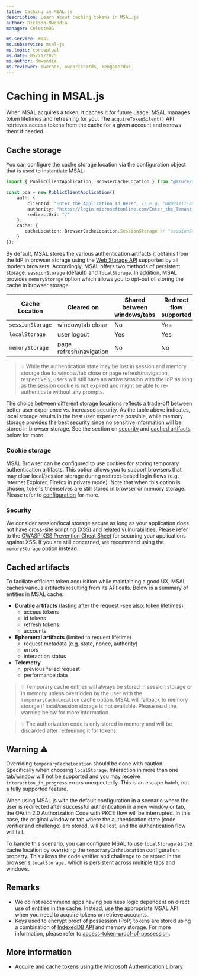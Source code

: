 ```yaml
---
title: Caching in MSAL.js
description: Learn about caching tokens in MSAL.js 
author: Dickson-Mwendia
manager: CelesteDG

ms.service: msal
ms.subservice: msal-js
ms.topic: conceptual
ms.date: 05/21/2025
ms.author: dmwendia
ms.reviewer: cwerner, owenrichards, kengaderdus
---
```


# Caching in MSAL.js

When MSAL acquires a token, it caches it for future usage. MSAL manages token lifetimes and refreshing for you. The `acquireTokenSilent()` API retrieves access tokens from the cache for a given account and renews them if needed.

## Cache storage

You can configure the cache storage location via the configuration object that is used to instantiate MSAL:

```typescript
import { PublicClientApplication, BrowserCacheLocation } from "@azure/msal-browser";

const pca = new PublicClientApplication({
    auth: {
        clientId: "Enter_the_Application_Id_Here", // e.g. "00001111-aaaa-2222-bbbb-3333cccc4444" (guid)
        authority: "https://login.microsoftonline.com/Enter_the_Tenant_Info_Here", // e.g. "common" or your tenantId (guid),
        redirectUri: "/"
    },
    cache: {
       cacheLocation: BrowserCacheLocation.SessionStorage // "sessionStorage"
    }
});
```

By default, MSAL stores the various authentication artifacts it obtains from the IdP in browser storage using the [Web Storage API](https://developer.mozilla.org/docs/Web/API/Web_Storage_API) supported by all modern browsers. Accordingly, MSAL offers two methods of persistent storage: `sessionStorage` (default) and `localStorage`. In addition, MSAL provides `memoryStorage` option which allows you to opt-out of storing the cache in browser storage.

| Cache Location   | Cleared on              | Shared between windows/tabs | Redirect flow supported |
|------------------|-------------------------|-----------------------------|-------------------------|
| `sessionStorage` | window/tab close        | No                          | Yes                     |
| `localStorage`   | user logout             | Yes                         | Yes                     |
| `memoryStorage`  | page refresh/navigation | No                          | No                      |

> :bulb: While the authentication state may be lost in session and memory storage due to window/tab close or page refresh/navigation, respectively, users will still have an active session with the IdP as long as the session cookie is not expired and might be able to re-authenticate without any prompts.

The choice between different storage locations reflects a trade-off between better user experience vs. increased security. As the table above indicates, local storage results in the best user experience possible, while memory storage provides the best security since no sensitive information will be stored in browser storage. See the section on [security](#security) and [cached artifacts](#cached-artifacts) below for more.

### Cookie storage

MSAL Browser can be configured to use cookies for storing temporary authentication artifacts. This option allows you to support browsers that may clear local/session storage during redirect-based login flows (e.g. Internet Explorer, Firefox in private mode). Note that when this option is chosen, tokens themselves are still stored in browser or memory storage. Please refer to [configuration](./configuration.md#cache-config-options) for more.

### Security

We consider session/local storage secure as long as your application does not have cross-site scripting (XSS) and related vulnurabilities. Please refer to the [OWASP XSS Prevention Cheat Sheet](https://cheatsheetseries.owasp.org/cheatsheets/Cross_Site_Scripting_Prevention_Cheat_Sheet.html) for securing your applications against XSS. If you are still concerned, we recommend using the `memoryStorage` option instead.

## Cached artifacts

To faciliate efficient token acquisition while maintaining a good UX, MSAL caches various artifacts resulting from its API calls. Below is a summary of entities in MSAL cache:

- **Durable artifacts** (lasting after the request -see also: [token lifetimes](token-lifetimes.md))
    - access tokens
    - id tokens
    - refresh tokens
    - accounts
- **Ephemeral artifacts** (limited to request lifetime)
    - request metadata (e.g. state, nonce, authority)
    - errors
    - interaction status
- **Telemetry**
    - previous failed request 
    - performance data

> :bulb: Temporary cache entries will always be stored in session storage or in memory unless overridden by the user with the `temporaryCacheLocation` cache option. MSAL will fallback to memory storage if local/session storage is not available. Please read the warning below for more information.

> :bulb: The authorization code is only stored in memory and will be discarded after redeeming it for tokens.

## Warning :warning:
Overriding `temporaryCacheLocation` should be done with caution. Specifically when choosing `localStorage`. Interaction in more than one tab/window will not be supported and you may receive `interaction_in_progress` errors unexpectedly. This is an escape hatch, not a fully supported feature.

When using MSAL.js with the default configuration in a scenario where the user is redirected after successful authentication in a new window or tab, the OAuth 2.0 Authorization Code with PKCE flow will be interrupted. In this case, the original window or tab where the authentication state (code verifier and challenge) are stored, will be lost, and the authentication flow will fail.

To handle this scenario, you can configure MSAL to use `localStorage` as the cache location by overriding the `temporaryCacheLocation` configuration property. This allows the code verifier and challenge to be stored in the browser's `localStorage,` which is persistent across multiple tabs and windows.

## Remarks

- We do not recommend apps having business logic dependent on direct use of entities in the cache. Instead, use the appropriate MSAL API when you need to acquire tokens or retrieve accounts.
- Keys used to encrypt proof of possession (PoP) tokens are stored using a combination of [IndexedDB API](https://developer.mozilla.org/docs/Web/API/IndexedDB_API) and memory storage. For more information, please refer to [access-token-proof-of-possession](./access-token-proof-of-possession.md#pop-key-management).

## More information

- [Acquire and cache tokens using the Microsoft Authentication Library](/entra/identity-platform/msal-acquire-cache-tokens.md)
